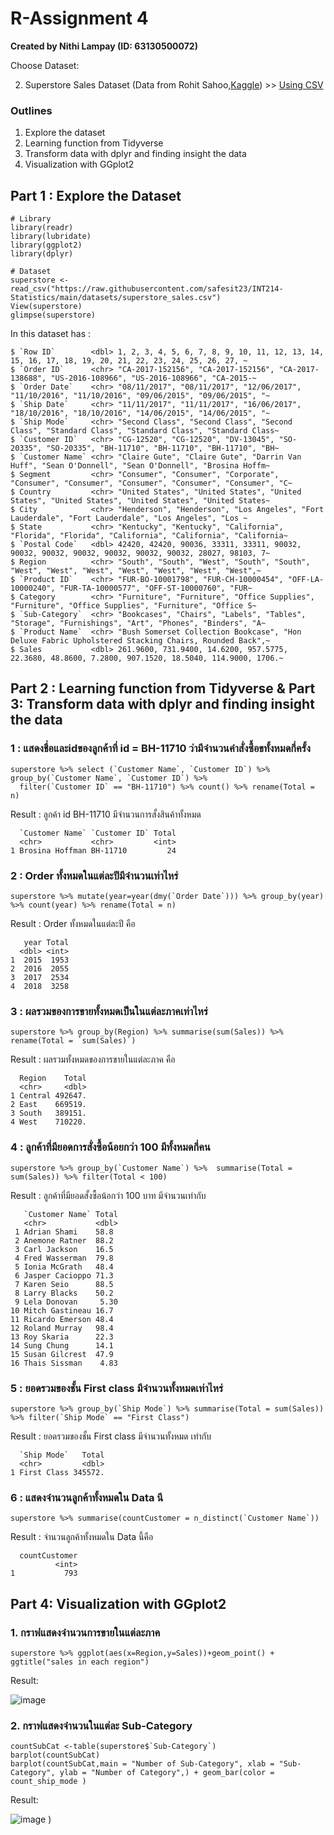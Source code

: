 # R-Assignment 4

**Created by Nithi Lampay (ID: 63130500072)**

Choose Dataset:

2. Superstore Sales Dataset (Data from Rohit Sahoo,[Kaggle](https://www.kaggle.com/rohitsahoo/sales-forecasting)) >> [Using CSV](https://raw.githubusercontent.com/safesit23/INT214-Statistics/main/datasets/superstore_sales.csv)


### Outlines
1. Explore the dataset
2. Learning function from Tidyverse
3. Transform data with dplyr and finding insight the data
4. Visualization with GGplot2

## Part 1 : Explore the Dataset

```
# Library
library(readr)
library(lubridate)
library(ggplot2)
library(dplyr)

# Dataset
superstore <- read_csv("https://raw.githubusercontent.com/safesit23/INT214-Statistics/main/datasets/superstore_sales.csv")
View(superstore)
glimpse(superstore)
```

In this dataset has :

```
$ `Row ID`        <dbl> 1, 2, 3, 4, 5, 6, 7, 8, 9, 10, 11, 12, 13, 14, 15, 16, 17, 18, 19, 20, 21, 22, 23, 24, 25, 26, 27, ~
$ `Order ID`      <chr> "CA-2017-152156", "CA-2017-152156", "CA-2017-138688", "US-2016-108966", "US-2016-108966", "CA-2015-~
$ `Order Date`    <chr> "08/11/2017", "08/11/2017", "12/06/2017", "11/10/2016", "11/10/2016", "09/06/2015", "09/06/2015", "~
$ `Ship Date`     <chr> "11/11/2017", "11/11/2017", "16/06/2017", "18/10/2016", "18/10/2016", "14/06/2015", "14/06/2015", "~
$ `Ship Mode`     <chr> "Second Class", "Second Class", "Second Class", "Standard Class", "Standard Class", "Standard Class~
$ `Customer ID`   <chr> "CG-12520", "CG-12520", "DV-13045", "SO-20335", "SO-20335", "BH-11710", "BH-11710", "BH-11710", "BH~
$ `Customer Name` <chr> "Claire Gute", "Claire Gute", "Darrin Van Huff", "Sean O'Donnell", "Sean O'Donnell", "Brosina Hoffm~
$ Segment         <chr> "Consumer", "Consumer", "Corporate", "Consumer", "Consumer", "Consumer", "Consumer", "Consumer", "C~
$ Country         <chr> "United States", "United States", "United States", "United States", "United States", "United States~
$ City            <chr> "Henderson", "Henderson", "Los Angeles", "Fort Lauderdale", "Fort Lauderdale", "Los Angeles", "Los ~
$ State           <chr> "Kentucky", "Kentucky", "California", "Florida", "Florida", "California", "California", "California~
$ `Postal Code`   <dbl> 42420, 42420, 90036, 33311, 33311, 90032, 90032, 90032, 90032, 90032, 90032, 90032, 28027, 98103, 7~
$ Region          <chr> "South", "South", "West", "South", "South", "West", "West", "West", "West", "West", "West", "West",~
$ `Product ID`    <chr> "FUR-BO-10001798", "FUR-CH-10000454", "OFF-LA-10000240", "FUR-TA-10000577", "OFF-ST-10000760", "FUR~
$ Category        <chr> "Furniture", "Furniture", "Office Supplies", "Furniture", "Office Supplies", "Furniture", "Office S~
$ `Sub-Category`  <chr> "Bookcases", "Chairs", "Labels", "Tables", "Storage", "Furnishings", "Art", "Phones", "Binders", "A~
$ `Product Name`  <chr> "Bush Somerset Collection Bookcase", "Hon Deluxe Fabric Upholstered Stacking Chairs, Rounded Back",~
$ Sales           <dbl> 261.9600, 731.9400, 14.6200, 957.5775, 22.3680, 48.8600, 7.2800, 907.1520, 18.5040, 114.9000, 1706.~
```

## Part 2 : Learning function from Tidyverse & Part 3: Transform data with dplyr and finding insight the data

### 1 : แสดงชื่อและidของลูกค้าที่ id = BH-11710 ว่ามีจำนวนคำสั่งซื้อขทั้งหมดกี่ครั้ง

```
superstore %>% select (`Customer Name`, `Customer ID`) %>% group_by(`Customer Name`, `Customer ID`) %>% 
  filter(`Customer ID` == "BH-11710") %>% count() %>% rename(Total = n)
```

Result : ลูกค้า id BH-11710 มีจำนวนการสั้งสินค้าทั้งหมด

```
  `Customer Name` `Customer ID` Total
  <chr>           <chr>         <int>
1 Brosina Hoffman BH-11710         24
```


### 2 : Order ทั้งหมดในแต่ละปีมีจำนวนเท่าไหร่

```
superstore %>% mutate(year=year(dmy(`Order Date`))) %>% group_by(year) %>% count(year) %>% rename(Total = n)
```

Result :  Order ทั้งหมดในแต่ละปี คือ

```
   year Total
  <dbl> <int>
1  2015  1953
2  2016  2055
3  2017  2534
4  2018  3258
```

### 3 : ผลรวมของการขายทั้งหมดเป็นในแต่ละภาคเท่าไหร่

```
superstore %>% group_by(Region) %>% summarise(sum(Sales)) %>% rename(Total = `sum(Sales)`)
```

Result : ผลรวมทั้งหมดของการขายในแต่ละภาค คือ 

```
  Region    Total
  <chr>     <dbl>
1 Central 492647.
2 East    669519.
3 South   389151.
4 West    710220.
```

### 4 : ลูกค้าที่มียอดการสั่งซื้อน้อยกว่า 100 มีทั้งหมดกี่คน

```
superstore %>% group_by(`Customer Name`) %>%  summarise(Total = sum(Sales)) %>% filter(Total < 100)
```

Result : ลูกค้าที่มียอดสั้งซื้อน้อกว่า 100 บาท มีจำนวนเท่ากับ 

```
   `Customer Name` Total
   <chr>           <dbl>
 1 Adrian Shami    58.8 
 2 Anemone Ratner  88.2 
 3 Carl Jackson    16.5 
 4 Fred Wasserman  79.8 
 5 Ionia McGrath   48.4 
 6 Jasper Cacioppo 71.3 
 7 Karen Seio      88.5 
 8 Larry Blacks    50.2 
 9 Lela Donovan     5.30
10 Mitch Gastineau 16.7 
11 Ricardo Emerson 48.4 
12 Roland Murray   98.4 
13 Roy Skaria      22.3 
14 Sung Chung      14.1 
15 Susan Gilcrest  47.9 
16 Thais Sissman    4.83
```

### 5 : ยอดรวมของชั้น First class มีจำนวนทั้งหมดเท่าไหร่

```
superstore %>% group_by(`Ship Mode`) %>% summarise(Total = sum(Sales)) %>% filter(`Ship Mode` == "First Class")
```

Result : ยอดรวมของชั้น First class มีจำนวนทั้งหมด เท่ากับ

```
  `Ship Mode`   Total
  <chr>         <dbl>
1 First Class 345572.
```

### 6 : แสดงจำนวนลูกค้าทั้งหมดใน Data นี

```
superstore %>% summarise(countCustomer = n_distinct(`Customer Name`))
```

Result : จำนวนลูกค้าทั้งหมดใน Data นี้คือ

```
  countCustomer
          <int>
1           793
```

## Part 4: Visualization with GGplot2
### 1. กราฟแสดงจำนวนการขายในแต่ละภาค

```
superstore %>% ggplot(aes(x=Region,y=Sales))+geom_point() + ggtitle("sales in each region")
```

Result:

![image](https://user-images.githubusercontent.com/72918129/137835081-f2aebdc5-f203-47c5-b310-b9b34c536d04.png)

### 2. กราฟแสดงจำนวนในแต่ละ Sub-Category  

```
countSubCat <-table(superstore$`Sub-Category`)
barplot(countSubCat)
barplot(countSubCat,main = "Number of Sub-Category", xlab = "Sub-Category", ylab = "Number of Category",) + geom_bar(color = count_ship_mode )

```

Result:

![image](https://user-images.githubusercontent.com/72918129/138029092-111097f8-051a-414c-8374-0ce736ef8398.png)
)

